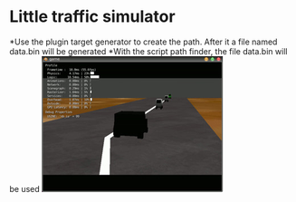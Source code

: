 # Little traffic simulator

*Use the plugin target generator to create the path. After it a file named data.bin will be generated
*With the script path finder, the file data.bin will be used
![Image](https://github.com/pythonbrad/traffic_simulator/blob/master/snapshot.jpg)